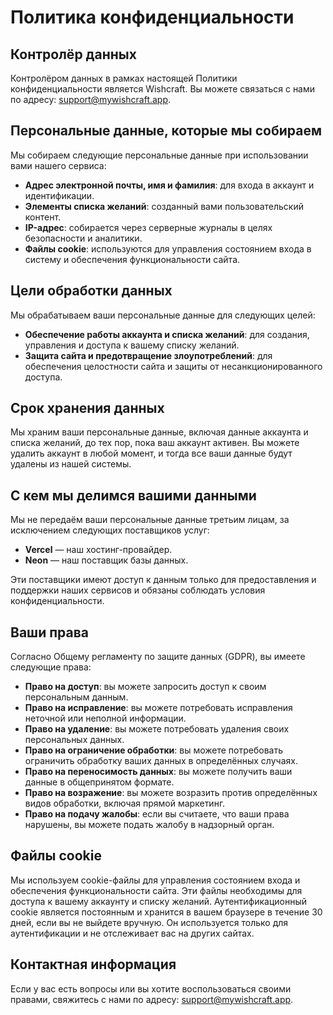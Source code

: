 # Политика конфиденциальности

## Контролёр данных

Контролёром данных в рамках настоящей Политики конфиденциальности является Wishcraft. Вы можете связаться с нами по адресу: [support@mywishcraft.app](mailto:support@mywishcraft.app).

## Персональные данные, которые мы собираем

Мы собираем следующие персональные данные при использовании вами нашего сервиса:

- **Адрес электронной почты, имя и фамилия**: для входа в аккаунт и идентификации.
- **Элементы списка желаний**: созданный вами пользовательский контент.
- **IP-адрес**: собирается через серверные журналы в целях безопасности и аналитики.
- **Файлы cookie**: используются для управления состоянием входа в систему и обеспечения функциональности сайта.

## Цели обработки данных

Мы обрабатываем ваши персональные данные для следующих целей:

- **Обеспечение работы аккаунта и списка желаний**: для создания, управления и доступа к вашему списку желаний.
- **Защита сайта и предотвращение злоупотреблений**: для обеспечения целостности сайта и защиты от несанкционированного доступа.

## Срок хранения данных

Мы храним ваши персональные данные, включая данные аккаунта и списка желаний, до тех пор, пока ваш аккаунт активен. Вы можете удалить аккаунт в любой момент, и тогда все ваши данные будут удалены из нашей системы.

## С кем мы делимся вашими данными

Мы не передаём ваши персональные данные третьим лицам, за исключением следующих поставщиков услуг:

- **Vercel** — наш хостинг-провайдер.
- **Neon** — наш поставщик базы данных.

Эти поставщики имеют доступ к данным только для предоставления и поддержки наших сервисов и обязаны соблюдать условия конфиденциальности.

## Ваши права

Согласно Общему регламенту по защите данных (GDPR), вы имеете следующие права:

- **Право на доступ**: вы можете запросить доступ к своим персональным данным.
- **Право на исправление**: вы можете потребовать исправления неточной или неполной информации.
- **Право на удаление**: вы можете потребовать удаления своих персональных данных.
- **Право на ограничение обработки**: вы можете потребовать ограничить обработку ваших данных в определённых случаях.
- **Право на переносимость данных**: вы можете получить ваши данные в общепринятом формате.
- **Право на возражение**: вы можете возразить против определённых видов обработки, включая прямой маркетинг.
- **Право на подачу жалобы**: если вы считаете, что ваши права нарушены, вы можете подать жалобу в надзорный орган.

## Файлы cookie

Мы используем cookie-файлы для управления состоянием входа и обеспечения функциональности сайта. Эти файлы необходимы для доступа к вашему аккаунту и списку желаний. Аутентификационный cookie является постоянным и хранится в вашем браузере в течение 30 дней, если вы не выйдете вручную. Он используется только для аутентификации и не отслеживает вас на других сайтах.

## Контактная информация

Если у вас есть вопросы или вы хотите воспользоваться своими правами, свяжитесь с нами по адресу: [support@mywishcraft.app](mailto:support@mywishcraft.app).
